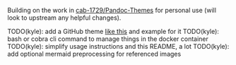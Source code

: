 Building on the work in [cab-1729/Pandoc-Themes](https://github.com/cab-1729/Pandoc-Themes) for personal use (will look to upstream any helpful changes).

TODO(kyle): add a GitHub theme [like this](https://tex.stackexchange.com/questions/148873/latex-class-for-creating-markdown-style-output) and example for it
TODO(kyle): bash or cobra cli command to manage things in the docker container
TODO(kyle): simplify usage instructions and this README, a lot
TODO(kyle): add optional mermaid preprocessing for referenced images